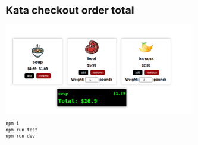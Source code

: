 # Kata checkout order total

![Preview](public/preview.png)

```bash
npm i
npm run test
npm run dev
```

